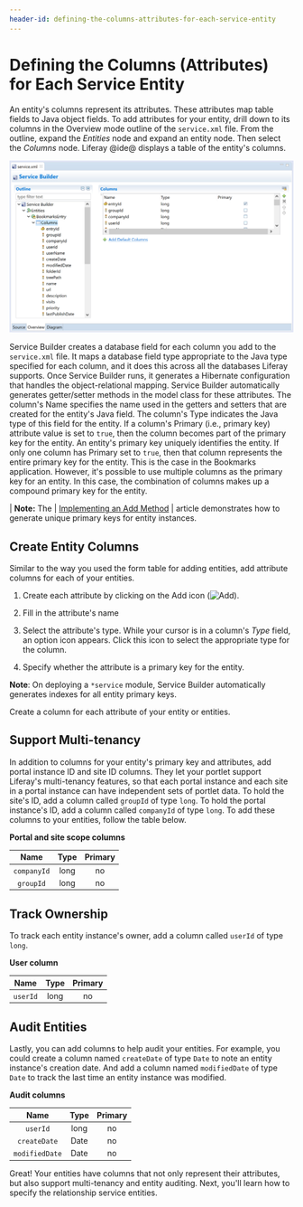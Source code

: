 ```yaml
---
header-id: defining-the-columns-attributes-for-each-service-entity
---
```


# Defining the Columns (Attributes) for Each Service Entity

An entity's columns represent its attributes. These attributes map table fields
to Java object fields. To add attributes for your entity, drill down to its
columns in the Overview mode outline of the `service.xml` file. From the
outline, expand the *Entities* node and expand an entity node. Then select the
*Columns* node. Liferay @ide@ displays a table of the entity's columns. 

![Figure 1: Liferay @ide@ facilitates defining table columns for entities.](../../../../images/service-builder-entity-columns.png)

Service Builder creates a database field for each column you add to the
`service.xml` file. It maps a database field type appropriate to the Java type
specified for each column, and it does this across all the databases Liferay
supports. Once Service Builder runs, it generates a Hibernate
configuration that handles the object-relational mapping. Service Builder
automatically generates getter/setter methods in the model class for these
attributes. The column's Name specifies the name used in the getters and setters
that are created for the entity's Java field. The column's Type indicates the
Java type of this field for the entity. If a column's Primary (i.e., primary
key) attribute value is set to `true`, then the column becomes part of the
primary key for the entity. An entity's primary key uniquely identifies
the entity. If only one column has Primary set to `true`, then that column
represents the entire primary key for the entity. This is the case in the
Bookmarks application. However, it's possible to use multiple columns as the
primary key for an entity. In this case, the combination of columns makes up
a compound primary key for the entity.

| **Note:** The
| [Implementing an Add Method](/docs/7-1/tutorials/-/knowledge_base/t/implementing-an-add-method#generate-a-primary-key)
| article demonstrates how to generate unique primary keys for entity instances.

## Create Entity Columns

Similar to the way you used the form table for adding entities, add attribute
columns for each of your entities.

1.  Create each attribute by clicking on the Add icon
    (![Add](../../../../images/icon-add-ide.png)).

2.  Fill in the attribute's name

3.  Select the attribute's type. While your cursor is in a column's *Type* 
    field, an option icon appears. Click this icon to select the appropriate
    type for the column.

4.  Specify whether the attribute is a primary key for the entity.

**Note**: On deploying a `*service` module, Service Builder automatically 
generates indexes for all entity primary keys. 

Create a column for each attribute of your entity or entities.

## Support Multi-tenancy

In addition to columns for your entity's primary key and attributes, add portal
instance ID and site ID columns. They let your portlet support Liferay's
multi-tenancy features, so that each portal instance and each site in a portal
instance can have independent sets of portlet data. To hold the site's ID, add a
column called `groupId` of type `long`. To hold the portal instance's ID, add a
column called `companyId` of type `long`. To add these columns to your entities,
follow the table below.

**Portal and site scope columns**

  Name      | Type   | Primary
:---------: | :----: | :------:
`companyId` | long   | no
`groupId`   | long   | no

## Track Ownership

To track each entity instance's owner, add a column called `userId` of type
`long`. 

**User column**

  Name   | Type   | Primary
:------: | :----: | :------:
`userId` | long   | no

## Audit Entities

Lastly, you can add columns to help audit your entities. For example, you could
create a column named `createDate` of type `Date` to note an entity instance's
creation date. And add a column named `modifiedDate` of type `Date` to track
the last time an entity instance was modified.

**Audit columns**

  Name         | Type   | Primary
:------------: | :----: | :------:
`userId`       | long   | no
`createDate`   | Date   | no
`modifiedDate` | Date   | no

Great! Your entities have columns that not only represent their attributes, but
also support multi-tenancy and entity auditing. Next, you'll learn how to
specify the relationship service entities. 
